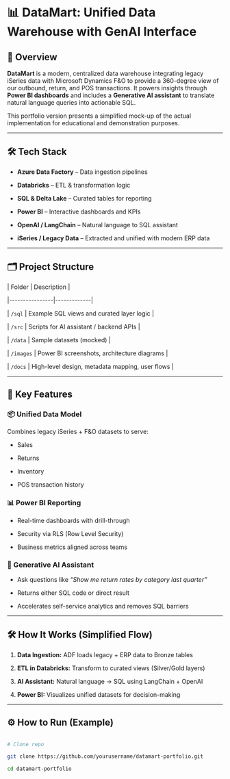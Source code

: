 # 📊 DataMart: Unified Data Warehouse with GenAI Interface
 
## 🚀 Overview
 
**DataMart** is a modern, centralized data warehouse integrating legacy iSeries data with Microsoft Dynamics F&O to provide a 360-degree view of our outbound, return, and POS transactions. It powers insights through **Power BI dashboards** and includes a **Generative AI assistant** to translate natural language queries into actionable SQL.
 
This portfolio version presents a simplified mock-up of the actual implementation for educational and demonstration purposes.
 
---
 
## 🛠️ Tech Stack
 
- **Azure Data Factory** – Data ingestion pipelines  

- **Databricks** – ETL & transformation logic  

- **SQL & Delta Lake** – Curated tables for reporting  

- **Power BI** – Interactive dashboards and KPIs  

- **OpenAI / LangChain** – Natural language to SQL assistant  

- **iSeries / Legacy Data** – Extracted and unified with modern ERP data  
 
---
 
## 🗂️ Project Structure
 
| Folder         | Description |

|----------------|-------------|

| `/sql`         | Example SQL views and curated layer logic |

| `/src`         | Scripts for AI assistant / backend APIs |

| `/data`        | Sample datasets (mocked) |

| `/images`      | Power BI screenshots, architecture diagrams |

| `/docs`        | High-level design, metadata mapping, user flows |
 
---
 
## 🧠 Key Features
 
### 📦 Unified Data Model

Combines legacy iSeries + F&O datasets to serve:

- Sales

- Returns

- Inventory

- POS transaction history
 
### 📊 Power BI Reporting

- Real-time dashboards with drill-through

- Security via RLS (Row Level Security)

- Business metrics aligned across teams
 
### 🤖 Generative AI Assistant

- Ask questions like _“Show me return rates by category last quarter”_

- Returns either SQL code or direct result

- Accelerates self-service analytics and removes SQL barriers
 
---
 
 
## 🛠️ How It Works (Simplified Flow)
 
1. **Data Ingestion:** ADF loads legacy + ERP data to Bronze tables

2. **ETL in Databricks:** Transform to curated views (Silver/Gold layers)

3. **AI Assistant:** Natural language → SQL using LangChain + OpenAI

4. **Power BI:** Visualizes unified datasets for decision-making
 
---
 
## ⚙️ How to Run (Example)
 
```bash

# Clone repo

git clone https://github.com/yourusername/datamart-portfolio.git

cd datamart-portfolio
 
 
